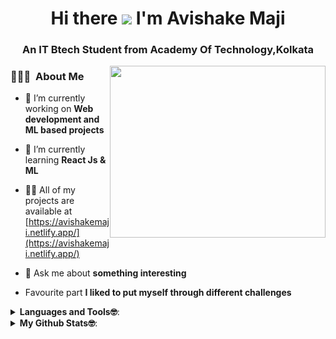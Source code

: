 <h1 align="center">Hi there <img src="https://raw.githubusercontent.com/Avishake007/debdutgoswami/master/assets/gifs/Hi.gif" width="30px">  I'm Avishake Maji</h1>
<h3 align="center">An IT Btech Student from Academy Of Technology,Kolkata</h3>
<img src="https://cdn.dribbble.com/users/1187836/screenshots/6539429/programer.gif" width="345" height="275" align="right" />
 
 ### 👨🏻‍💻 &nbsp;About Me
- 🔭 I’m currently working on **Web development and ML based projects**

- 🌱 I’m currently learning **React Js & ML**

- 👨‍💻 All of my projects are available at [https://avishakemaji.netlify.app/](https://avishakemaji.netlify.app/)

- 💬 Ask me about **something interesting**
- Favourite part **I liked to put myself through different challenges**
<details>
<summary><b>Languages and Tools🤓</b>: </summary>
<br>

- 💻 &nbsp;
   <img src="https://raw.githubusercontent.com/devicons/devicon/master/icons/python/python-original.svg" alt="python" width="20" height="20"/>
   <img src="https://raw.githubusercontent.com/devicons/devicon/master/icons/c/c-original.svg" alt="c" width="20"  height="20"/>
   <img src="https://raw.githubusercontent.com/devicons/devicon/master/icons/cplusplus/cplusplus-original.svg" alt="cplusplus" width="20" height="20"/>
   <img src="https://raw.githubusercontent.com/devicons/devicon/master/icons/java/java-original.svg" alt="java" width="20" height="20"/>
   
 - 🌐 &nbsp;
  <img src="https://raw.githubusercontent.com/devicons/devicon/master/icons/html5/html5-original-wordmark.svg" alt="html5" width="20" height="20"/>
  <img src="https://raw.githubusercontent.com/devicons/devicon/master/icons/css3/css3-original-wordmark.svg" alt="css3" width="20" height="20"/>
  <img src="https://raw.githubusercontent.com/devicons/devicon/master/icons/javascript/javascript-original.svg" alt="javascript" width="20" height="20"/>
  <img src="https://raw.githubusercontent.com/devicons/devicon/master/icons/bootstrap/bootstrap-plain-wordmark.svg" alt="bootstrap" width="20" height="20"/>
  <img src="https://raw.githubusercontent.com/devicons/devicon/master/icons/nodejs/nodejs-original-wordmark.svg" alt="nodejs" width="20" height="20"/> 
  <img src="https://www.vectorlogo.zone/logos/opencv/opencv-icon.svg" alt="opencv" width="20" height="20"/>
  <img src="https://raw.githubusercontent.com/devicons/devicon/master/icons/express/express-original-wordmark.svg" alt="express" width="20" height="20"/>
  <img src="https://raw.githubusercontent.com/devicons/devicon/master/icons/react/react-original-wordmark.svg" alt="react" width="20" height="20"/>
  
- 🛢 &nbsp;
  <img src="https://raw.githubusercontent.com/devicons/devicon/master/icons/mongodb/mongodb-original-wordmark.svg" alt="mongodb" width="20" height="20"/>
  <img src="https://raw.githubusercontent.com/devicons/devicon/master/icons/mysql/mysql-original-wordmark.svg" alt="mysql" width="20" height="20"/>
  
- ⚙️ &nbsp;
  ![Git](https://img.shields.io/badge/-Git-333333?style=flat&logo=git)
  ![GitHub](https://img.shields.io/badge/-GitHub-333333?style=flat&logo=github)
 </details>
 
 <details>
<summary><b>My Github Stats🤓</b>: </summary>
<br>
 <a href="https://github.com/AVS1508">
  <img height="180em" src="https://github-readme-stats.vercel.app/api?username=Avishake007&show_icons=true&theme=radical" />
</a>
</details>
